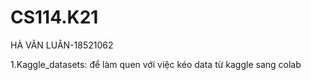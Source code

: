 # CS114.K21
HÀ VĂN LUÂN-18521062

  
  1.Kaggle_datasets: để làm quen với việc kéo data từ kaggle sang colab 
